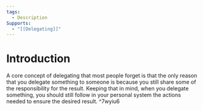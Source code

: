 ```yaml
---
tags:
  - Description
Supports:
  - "[[Delegating]]"
---
```

# Introduction

A core concept of delegating that most people forget is that the only reason that you delegate something to someone is because you still share some of the responsibility for the result. 
Keeping that in mind, when you delegate something, you should still follow in your personal system the actions needed to ensure the desired result.  ^7wyiu6
